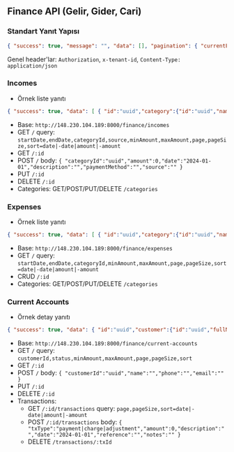 ## Finance API (Gelir, Gider, Cari)
### Standart Yanıt Yapısı
```json
{ "success": true, "message": "", "data": [], "pagination": { "currentPage":1, "totalPages":1, "totalItems":1, "itemsPerPage":20 }, "timestamp": "2024-01-01T10:00:00Z" }
```

Genel header'lar: `Authorization`, `x-tenant-id`, `Content-Type: application/json`

### Incomes
- Örnek liste yanıtı
```json
{ "success": true, "data": [ { "id":"uuid","category":{"id":"uuid","name":"Komisyon","color":"#22c55e"},"amount":0,"date":"2024-01-01","description":"","paymentMethod":"","source":"Satış" } ], "pagination": {"currentPage":1,"totalPages":1,"totalItems":1,"itemsPerPage":20} }
```
- Base: `http://148.230.104.189:8000/finance/incomes`
- GET `/` query: `startDate,endDate,categoryId,source,minAmount,maxAmount,page,pageSize,sort=date|-date|amount|-amount`
- GET `/:id`
- POST `/` body: `{ "categoryId":"uuid","amount":0,"date":"2024-01-01","description":"","paymentMethod":"","source":"" }`
- PUT `/:id`
- DELETE `/:id`
- Categories: GET/POST/PUT/DELETE `/categories`

### Expenses
- Örnek liste yanıtı
```json
{ "success": true, "data": [ { "id":"uuid","category":{"id":"uuid","name":"Pazarlama","budget":1000,"color":"#ef4444"},"amount":0,"date":"2024-01-01","description":"","paymentMethod":"","type":"" } ], "pagination": {"currentPage":1,"totalPages":1,"totalItems":1,"itemsPerPage":20} }
```
- Base: `http://148.230.104.189:8000/finance/expenses`
- GET `/` query: `startDate,endDate,categoryId,minAmount,maxAmount,page,pageSize,sort=date|-date|amount|-amount`
- CRUD `/:id`
- Categories: GET/POST/PUT/DELETE `/categories`

### Current Accounts
- Örnek detay yanıtı
```json
{ "success": true, "data": { "id":"uuid","customer":{"id":"uuid","fullName":""},"name":"","phone":"","email":"","balance":0,"status":"active","transactions":[{"id":"uuid","txType":"payment","amount":0,"date":"2024-01-01","description":""}],"createdAt":"2024-01-01T09:00:00Z","updatedAt":"2024-01-01T09:00:00Z" } }
```
- Base: `http://148.230.104.189:8000/finance/current-accounts`
- GET `/` query: `customerId,status,minAmount,maxAmount,page,pageSize,sort`
- GET `/:id`
- POST `/` body: `{ "customerId":"uuid","name":"","phone":"","email":"" }`
- PUT `/:id`
- DELETE `/:id`
- Transactions:
  - GET `/:id/transactions` query: `page,pageSize,sort=date|-date|amount|-amount`
  - POST `/:id/transactions` body: `{ "txType":"payment|charge|adjustment","amount":0,"description":"","date":"2024-01-01","reference":"","notes":"" }`
  - DELETE `/transactions/:txId`

